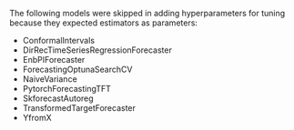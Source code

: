 The following models were skipped in adding hyperparameters for tuning because they expected estimators as parameters:
- ConformalIntervals
- DirRecTimeSeriesRegressionForecaster
- EnbPIForecaster
- ForecastingOptunaSearchCV
- NaiveVariance
- PytorchForecastingTFT
- SkforecastAutoreg
- TransformedTargetForecaster
- YfromX